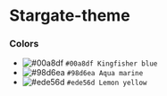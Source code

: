 # Stargate-theme

### Colors
- ![#00a8df](https://placehold.it/15/f03c15/000000?text=+) `#00a8df Kingfisher blue`
- ![#98d6ea](https://placehold.it/15/c5f015/000000?text=+) `#98d6ea Aqua marine`
- ![#ede56d](https://placehold.it/15/1589F0/000000?text=+) `#ede56d Lemon yellow`
